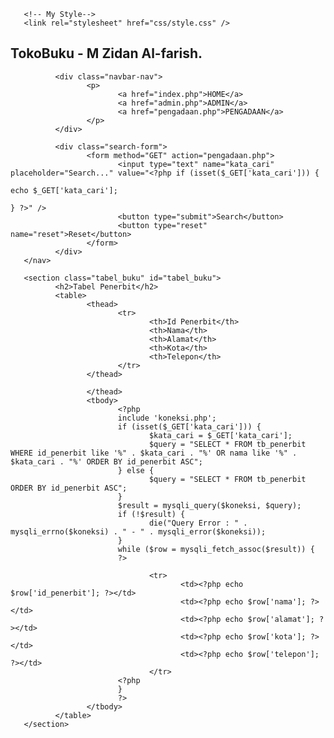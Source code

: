<!DOCTYPE html>
<html lang="en">

<head>
       <meta charset="UTF-8">
       <meta name="viewport" content="width=device-width, initial-scale=1.0">
       <title>Pengadaan</title>
       <!-- Fonts -->
       <link rel="preconnect" href="https://fonts.googleapis.com" />
       <link rel="preconnect" href="https://fonts.gstatic.com" crossorigin />
       <link href="https://fonts.googleapis.com/css2?family=Poppins:ital,wght@0,100;0,300;0,400;0,700;1,700&display=swap" rel="stylesheet" />

       <!-- My Style-->
       <link rel="stylesheet" href="css/style.css" />
</head>

<body>
       <nav class="navbar">
              <h1 class="navbar-logo">TokoBuku -<span> M Zidan Al-farish</span>.</h1>

              <div class="navbar-nav">
                     <p>
                            <a href="index.php">HOME</a>
                            <a href="admin.php">ADMIN</a>
                            <a href="pengadaan.php">PENGADAAN</a>
                     </p>
              </div>

              <div class="search-form">
                     <form method="GET" action="pengadaan.php">
                            <input type="text" name="kata_cari" placeholder="Search..." value="<?php if (isset($_GET['kata_cari'])) {
                                                                                    echo $_GET['kata_cari'];
                                                                             } ?>" />
                            <button type="submit">Search</button>
                            <button type="reset" name="reset">Reset</button>
                     </form>
              </div>
       </nav>

       <section class="tabel_buku" id="tabel_buku">
              <h2>Tabel Penerbit</h2>
              <table>
                     <thead>
                            <tr>
                                   <th>Id Penerbit</th>
                                   <th>Nama</th>
                                   <th>Alamat</th>
                                   <th>Kota</th>
                                   <th>Telepon</th>
                            </tr>
                     </thead>

                     </thead>
                     <tbody>
                            <?php
                            include 'koneksi.php';
                            if (isset($_GET['kata_cari'])) {
                                   $kata_cari = $_GET['kata_cari'];
                                   $query = "SELECT * FROM tb_penerbit WHERE id_penerbit like '%" . $kata_cari . "%' OR nama like '%" . $kata_cari . "%' ORDER BY id_penerbit ASC";
                            } else {
                                   $query = "SELECT * FROM tb_penerbit ORDER BY id_penerbit ASC";
                            }
                            $result = mysqli_query($koneksi, $query);
                            if (!$result) {
                                   die("Query Error : " . mysqli_errno($koneksi) . " - " . mysqli_error($koneksi));
                            }
                            while ($row = mysqli_fetch_assoc($result)) {
                            ?>

                                   <tr>
                                          <td><?php echo $row['id_penerbit']; ?></td>
                                          <td><?php echo $row['nama']; ?></td>
                                          <td><?php echo $row['alamat']; ?></td>
                                          <td><?php echo $row['kota']; ?></td>
                                          <td><?php echo $row['telepon']; ?></td>
                                   </tr>
                            <?php
                            }
                            ?>
                     </tbody>
              </table>
       </section>
</body>

</html>
